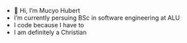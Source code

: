 - 👋 Hi, I’m Mucyo Hubert
- I’m currently persuing BSc in software engineering at ALU
- I code because I have to
- I am definitely a Christian
